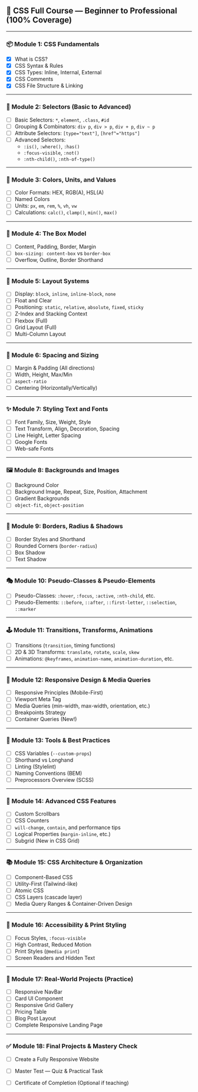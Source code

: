 ## 📘 CSS Full Course — Beginner to Professional (100% Coverage)

---

### 📦 Module 1: CSS Fundamentals
- [x] What is CSS?
- [x] CSS Syntax & Rules
- [x] CSS Types: Inline, Internal, External
- [x] CSS Comments
- [x] CSS File Structure & Linking

---

### 🎯 Module 2: Selectors (Basic to Advanced)
- [ ] Basic Selectors: `*`, `element`, `.class`, `#id`
- [ ] Grouping & Combinators: `div p`, `div > p`, `div + p`, `div ~ p`
- [ ] Attribute Selectors: `[type="text"]`, `[href^="https"]`
- [ ] Advanced Selectors:
  - `:is()`, `:where()`, `:has()`
  - `:focus-visible`, `:not()`
  - `:nth-child()`, `:nth-of-type()`

---

### 🎨 Module 3: Colors, Units, and Values
- [ ] Color Formats: HEX, RGB(A), HSL(A)
- [ ] Named Colors
- [ ] Units: `px`, `em`, `rem`, `%`, `vh`, `vw`
- [ ] Calculations: `calc()`, `clamp()`, `min()`, `max()`

---

### 📐 Module 4: The Box Model
- [ ] Content, Padding, Border, Margin
- [ ] `box-sizing: content-box` vs `border-box`
- [ ] Overflow, Outline, Border Shorthand

---

### 📏 Module 5: Layout Systems
- [ ] Display: `block`, `inline`, `inline-block`, `none`
- [ ] Float and Clear
- [ ] Positioning: `static`, `relative`, `absolute`, `fixed`, `sticky`
- [ ] Z-Index and Stacking Context
- [ ] Flexbox (Full)
- [ ] Grid Layout (Full)
- [ ] Multi-Column Layout

---

### 🧱 Module 6: Spacing and Sizing
- [ ] Margin & Padding (All directions)
- [ ] Width, Height, Max/Min
- [ ] `aspect-ratio`
- [ ] Centering (Horizontally/Vertically)

---

### ✨ Module 7: Styling Text and Fonts
- [ ] Font Family, Size, Weight, Style
- [ ] Text Transform, Align, Decoration, Spacing
- [ ] Line Height, Letter Spacing
- [ ] Google Fonts
- [ ] Web-safe Fonts

---

### 🖼️ Module 8: Backgrounds and Images
- [ ] Background Color
- [ ] Background Image, Repeat, Size, Position, Attachment
- [ ] Gradient Backgrounds
- [ ] `object-fit`, `object-position`

---

### 🧩 Module 9: Borders, Radius & Shadows
- [ ] Border Styles and Shorthand
- [ ] Rounded Corners (`border-radius`)
- [ ] Box Shadow
- [ ] Text Shadow

---

### 🎭 Module 10: Pseudo-Classes & Pseudo-Elements
- [ ] Pseudo-Classes: `:hover`, `:focus`, `:active`, `:nth-child`, etc.
- [ ] Pseudo-Elements: `::before`, `::after`, `::first-letter`, `::selection`, `::marker`

---

### 🕹️ Module 11: Transitions, Transforms, Animations
- [ ] Transitions (`transition`, timing functions)
- [ ] 2D & 3D Transforms: `translate`, `rotate`, `scale`, `skew`
- [ ] Animations: `@keyframes`, `animation-name`, `animation-duration`, etc.

---

### 🧪 Module 12: Responsive Design & Media Queries
- [ ] Responsive Principles (Mobile-First)
- [ ] Viewport Meta Tag
- [ ] Media Queries (min-width, max-width, orientation, etc.)
- [ ] Breakpoints Strategy
- [ ] Container Queries (New!)

---

### 🧰 Module 13: Tools & Best Practices
- [ ] CSS Variables (`--custom-props`)
- [ ] Shorthand vs Longhand
- [ ] Linting (Stylelint)
- [ ] Naming Conventions (BEM)
- [ ] Preprocessors Overview (SCSS)

---

### 🧩 Module 14: Advanced CSS Features
- [ ] Custom Scrollbars
- [ ] CSS Counters
- [ ] `will-change`, `contain`, and performance tips
- [ ] Logical Properties (`margin-inline`, etc.)
- [ ] Subgrid (New in CSS Grid)

---

### 📚 Module 15: CSS Architecture & Organization
- [ ] Component-Based CSS
- [ ] Utility-First (Tailwind-like)
- [ ] Atomic CSS
- [ ] CSS Layers (cascade layer)
- [ ] Media Query Ranges & Container-Driven Design

---

### 🎯 Module 16: Accessibility & Print Styling
- [ ] Focus Styles, `:focus-visible`
- [ ] High Contrast, Reduced Motion
- [ ] Print Styles (`@media print`)
- [ ] Screen Readers and Hidden Text

---

### 🧱 Module 17: Real-World Projects (Practice)
- [ ] Responsive NavBar
- [ ] Card UI Component
- [ ] Responsive Grid Gallery
- [ ] Pricing Table
- [ ] Blog Post Layout
- [ ] Complete Responsive Landing Page

---

### ✅ Module 18: Final Projects & Mastery Check
- [ ] Create a Fully Responsive Website
- [ ] Master Test — Quiz & Practical Task
- [ ] Certificate of Completion (Optional if teaching)


